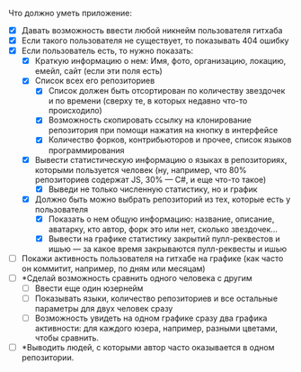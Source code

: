 Что должно уметь приложение:
- [x] Давать возможность ввести любой никнейм пользователя гитхаба
- [x] Если такого пользователя не существует, то показывать 404 ошибку
- [x] Если пользователь есть, то нужно показать:
    - [x] Краткую информацию о нем: Имя, фото, организацию, локацию, емейл, сайт (если эти поля есть)
    - [x] Список всех его репозиториев
      - [x] Список должен быть отсортирован по количеству звездочек и по времени (сверху те, в которых недавно что-то происходило)
      - [x] Возможность скопировать ссылку на клонирование репозитория при помощи нажатия на кнопку в интерфейсе
      - [x] Количество форков, контрибьюторов и прочее, список языков программирования
    - [x] Вывести статистическую информацию о языках в репозиториях, которыми пользуется человек (ну, например, что 80% репозиториев содержат JS, 30% — C#, и еще что-то такое)
      - [x] Выведи не только численную статистику, но и график
    - [x] Должно быть можно выбрать репозиторий из тех, которые есть у пользователя
      - [x] Показать о нем общую информацию: название, описание, аватарку, кто автор, форк это или нет, сколько звездочек…
      - [x] Вывести на графике статистику закрытий пулл-реквестов и ишью — за какое время закрываются пулл-реквесты и ишью
- [ ] Покажи активность пользователя на гитхабе на графике (как часто он коммитит, например, по дням или месяцам)
- [ ] \*Сделай возможность сравнить одного человека с другим
  - [ ] Ввести еще один юзернейм
  - [ ] Показывать языки, количество репозиториев и все остальные параметры для двух человек сразу
  - [ ] Возможность увидеть на одном графике сразу два графика активности: для каждого юзера, например, разными цветами, чтобы сравнить. 
- [ ] \*Выводить людей, с которыми автор часто оказывается в одном репозитории.
